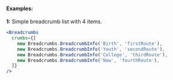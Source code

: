 #### Examples:

__1:__ Simple breadcrumb list with 4 items.

```jsx
<Breadcrumbs
  crumbs={[
    new Breadcrumbs.BreadcrumbInfo('Birth', 'firstRoute'),
    new Breadcrumbs.BreadcrumbInfo('Youth', 'secondRoute'),
    new Breadcrumbs.BreadcrumbInfo('College', 'thirdRoute'),
    new Breadcrumbs.BreadcrumbInfo('Now', 'fourthRoute'),
  ]}
/>
```